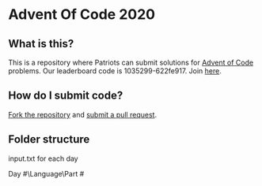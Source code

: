 # Advent Of Code 2020
## What is this?
This is a repository where Patriots can submit solutions for [Advent of Code](https://adventofcode.com/) problems. Our leaderboard code is 1035299-622fe917. Join [here](https://adventofcode.com/2020/leaderboard/private).
## How do I submit code?
[Fork the repository](https://docs.github.com/en/free-pro-team@latest/github/collaborating-with-issues-and-pull-requests/working-with-forks) and [submit a pull request](https://docs.github.com/en/free-pro-team@latest/github/collaborating-with-issues-and-pull-requests/creating-a-pull-request-from-a-fork).
## Folder structure
input.txt for each day

Day #\Language\Part #